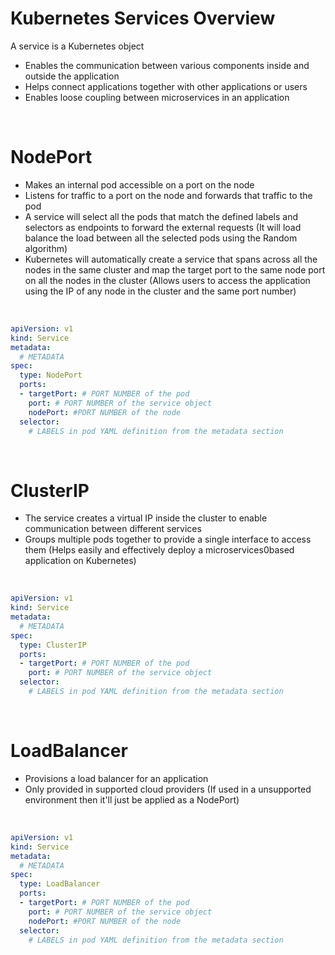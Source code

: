 # Kubernetes Services Overview

A service is a Kubernetes object 

* Enables the communication between various components inside and outside the application
* Helps connect applications together with other applications or users
* Enables loose coupling between microservices in an application

<br>

# NodePort

* Makes an internal pod accessible on a port on the node
* Listens for traffic to a port on the node and forwards that traffic to the pod
* A service will select all the pods that match the defined labels and selectors as endpoints to forward the external requests (It will load balance the load between all the selected pods using the Random algorithm)
* Kubernetes will automatically create a service that spans across all the nodes in the same cluster and map the target port to the same node port on all the nodes in the cluster (Allows users to access the application using the IP of any node in the cluster and the same port number)

<br>

```YAML
apiVersion: v1
kind: Service
metadata:
  # METADATA
spec:
  type: NodePort
  ports:
  - targetPort: # PORT NUMBER of the pod
    port: # PORT NUMBER of the service object
    nodePort: #PORT NUMBER of the node
  selector:
    # LABELS in pod YAML definition from the metadata section
```

<br>

# ClusterIP

* The service creates a virtual IP inside the cluster to enable communication between different services
* Groups multiple pods together to provide a single interface to access them (Helps easily and effectively deploy a microservices0based application on Kubernetes)

<br>

```YAML
apiVersion: v1
kind: Service
metadata:
  # METADATA
spec:
  type: ClusterIP
  ports:
  - targetPort: # PORT NUMBER of the pod
    port: # PORT NUMBER of the service object
  selector:
    # LABELS in pod YAML definition from the metadata section
```

<br>

# LoadBalancer

* Provisions a load balancer for an application
* Only provided in supported cloud providers (If used in a unsupported environment then it'll just be applied as a NodePort)

<br>

```YAML
apiVersion: v1
kind: Service
metadata:
  # METADATA
spec:
  type: LoadBalancer
  ports:
  - targetPort: # PORT NUMBER of the pod
    port: # PORT NUMBER of the service object
    nodePort: #PORT NUMBER of the node
  selector:
    # LABELS in pod YAML definition from the metadata section
```